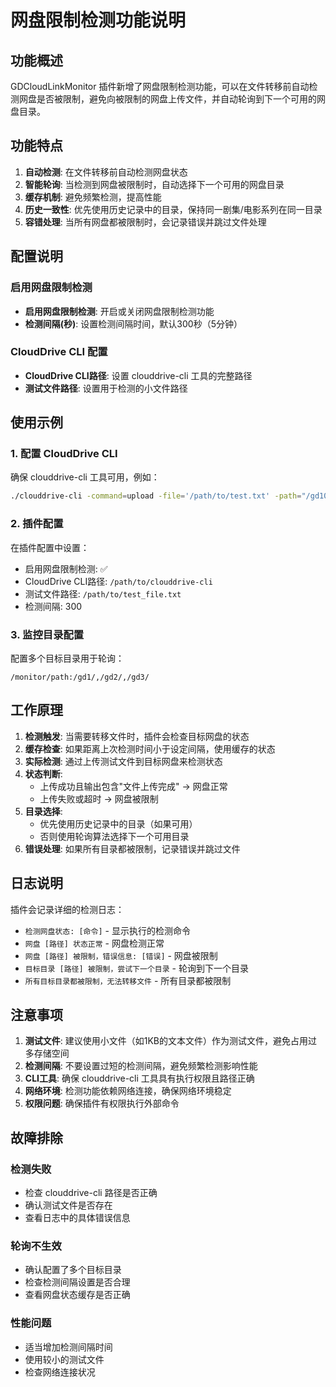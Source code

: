 # 网盘限制检测功能说明

## 功能概述

GDCloudLinkMonitor 插件新增了网盘限制检测功能，可以在文件转移前自动检测网盘是否被限制，避免向被限制的网盘上传文件，并自动轮询到下一个可用的网盘目录。

## 功能特点

1. **自动检测**: 在文件转移前自动检测网盘状态
2. **智能轮询**: 当检测到网盘被限制时，自动选择下一个可用的网盘目录
3. **缓存机制**: 避免频繁检测，提高性能
4. **历史一致性**: 优先使用历史记录中的目录，保持同一剧集/电影系列在同一目录
5. **容错处理**: 当所有网盘都被限制时，会记录错误并跳过文件处理

## 配置说明

### 启用网盘限制检测
- **启用网盘限制检测**: 开启或关闭网盘限制检测功能
- **检测间隔(秒)**: 设置检测间隔时间，默认300秒（5分钟）

### CloudDrive CLI 配置
- **CloudDrive CLI路径**: 设置 clouddrive-cli 工具的完整路径
- **测试文件路径**: 设置用于检测的小文件路径

## 使用示例

### 1. 配置 CloudDrive CLI
确保 clouddrive-cli 工具可用，例如：
```bash
./clouddrive-cli -command=upload -file='/path/to/test.txt' -path="/gd10/"
```

### 2. 插件配置
在插件配置中设置：
- 启用网盘限制检测: ✅
- CloudDrive CLI路径: `/path/to/clouddrive-cli`
- 测试文件路径: `/path/to/test_file.txt`
- 检测间隔: 300

### 3. 监控目录配置
配置多个目标目录用于轮询：
```
/monitor/path:/gd1/,/gd2/,/gd3/
```

## 工作原理

1. **检测触发**: 当需要转移文件时，插件会检查目标网盘的状态
2. **缓存检查**: 如果距离上次检测时间小于设定间隔，使用缓存的状态
3. **实际检测**: 通过上传测试文件到目标网盘来检测状态
4. **状态判断**: 
   - 上传成功且输出包含"文件上传完成" → 网盘正常
   - 上传失败或超时 → 网盘被限制
5. **目录选择**: 
   - 优先使用历史记录中的目录（如果可用）
   - 否则使用轮询算法选择下一个可用目录
6. **错误处理**: 如果所有目录都被限制，记录错误并跳过文件

## 日志说明

插件会记录详细的检测日志：
- `检测网盘状态: [命令]` - 显示执行的检测命令
- `网盘 [路径] 状态正常` - 网盘检测正常
- `网盘 [路径] 被限制，错误信息: [错误]` - 网盘被限制
- `目标目录 [路径] 被限制，尝试下一个目录` - 轮询到下一个目录
- `所有目标目录都被限制，无法转移文件` - 所有目录都被限制

## 注意事项

1. **测试文件**: 建议使用小文件（如1KB的文本文件）作为测试文件，避免占用过多存储空间
2. **检测间隔**: 不要设置过短的检测间隔，避免频繁检测影响性能
3. **CLI工具**: 确保 clouddrive-cli 工具具有执行权限且路径正确
4. **网络环境**: 检测功能依赖网络连接，确保网络环境稳定
5. **权限问题**: 确保插件有权限执行外部命令

## 故障排除

### 检测失败
- 检查 clouddrive-cli 路径是否正确
- 确认测试文件是否存在
- 查看日志中的具体错误信息

### 轮询不生效
- 确认配置了多个目标目录
- 检查检测间隔设置是否合理
- 查看网盘状态缓存是否正确

### 性能问题
- 适当增加检测间隔时间
- 使用较小的测试文件
- 检查网络连接状况
